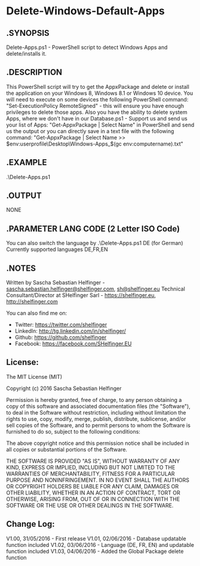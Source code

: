# Delete-Windows-Default-Apps
## .SYNOPSIS
Delete-Apps.ps1 - PowerShell script to detect Windows Apps and delete/installs it.

## .DESCRIPTION 
This PowerShell script will try to get the AppxPackage and delete or install the application 
on your Windows 8, Windows 8.1 or Windows 10 device. You will need to execute on some devices 
the following PowerShell command: "Set-ExecutionPolicy RemoteSigned" - this will ensure you 
have enough privileges to delete those apps. Also you have the ability to delete system Apps,
where we don't have in our Database.ps1 - Support us and send us your list of Apps: 
"Get-AppxPackage | Select Name" in PowerShell and send us the output or you can directly save 
in a text file with the following command: 
"Get-AppxPackage | Select Name >> $env:userprofile\Desktop\Windows-Apps_$(gc env:computername).txt"

## .EXAMPLE
.\Delete-Apps.ps1

## .OUTPUT
NONE

## .PARAMETER LANG CODE (2 Letter ISO Code)
You can also switch the language by .\Delete-Apps.ps1 DE (for German)
Currently supported languages DE,FR,EN

## .NOTES
Written by Sascha Sebastian Helfinger - sascha.sebastian.helfinger@shelfinger.com, sh@shelfinger.eu
Technical Consultant/Director at SHelfinger Sarl - https://shelfinger.eu, http://shelfinger.com

You can also find me on:

* Twitter: https://twitter.com/shelfinger
* LinkedIn: http://tg.linkedin.com/in/shelfinger/
* Github: https://github.com/shelfinger
* Facebook: https://facebook.com/SHelfinger.EU

## License:

The MIT License (MIT)

Copyright (c) 2016 Sascha Sebastian Helfinger

Permission is hereby granted, free of charge, to any person obtaining a copy
of this software and associated documentation files (the "Software"), to deal
in the Software without restriction, including without limitation the rights
to use, copy, modify, merge, publish, distribute, sublicense, and/or sell
copies of the Software, and to permit persons to whom the Software is
furnished to do so, subject to the following conditions:

The above copyright notice and this permission notice shall be included in all
copies or substantial portions of the Software.

THE SOFTWARE IS PROVIDED "AS IS", WITHOUT WARRANTY OF ANY KIND, EXPRESS OR
IMPLIED, INCLUDING BUT NOT LIMITED TO THE WARRANTIES OF MERCHANTABILITY,
FITNESS FOR A PARTICULAR PURPOSE AND NONINFRINGEMENT. IN NO EVENT SHALL THE
AUTHORS OR COPYRIGHT HOLDERS BE LIABLE FOR ANY CLAIM, DAMAGES OR OTHER
LIABILITY, WHETHER IN AN ACTION OF CONTRACT, TORT OR OTHERWISE, ARISING FROM,
OUT OF OR IN CONNECTION WITH THE SOFTWARE OR THE USE OR OTHER DEALINGS IN THE
SOFTWARE.

## Change Log:
V1.00, 31/05/2016 - First release
V1.01, 02/06/2016 - Database updatable function included
V1.02, 03/06/2016 - Language (DE, FR, EN) and updatable function included
V1.03, 04/06/2016 - Added the Global Package delete function
